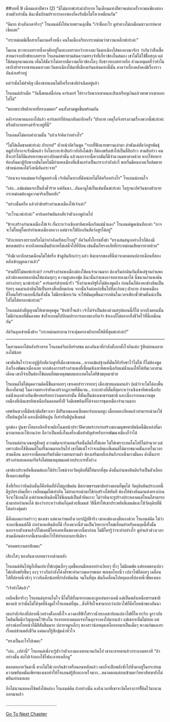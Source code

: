 ##บทที่ 9 เดือนแห่งปีศาจ (2)
“มีไม่มากพ่ะย่ะค่ะฝ่าบาท ในเดือนแห่งปีศาจแต่ละครั้งจะพบเพียงสองสามตัวเท่านั้น มิฉะนั้นป้อมปราการลองซองก็คงรับมือไม่ไหวเหมือนกัน”


“ดีมาก ช่างสังเกตจริงๆ” โรแลนด์สั่งให้นายพรานลุกขึ้น “เจ้าชื่ออะไร ดูท่าทางไม่เหมือนชาวเกรย์คาสเซิลเลย”


“กระหม่อมมีเชื้อสายโมเกนครึ่งหนึ่ง คนในเมืองเรียกกระหม่อมว่าขวานเหล็กพ่ะย่ะค่ะ”


โมเกน ชาวทะเลทรายซึ่งอาศัยอยู่ในทะเลทรายกว้างทางตะวันตกเฉียงใต้ของอาณาจักร ว่ากันว่าสืบเชื้อสายมาจากยักษ์ทะเลทราย โรแลนด์พยายามค้นความทรงจำที่เกี่ยวข้องในสมอง เขาไม่ได้ใช้ชื่อสกุล แต่ใช้สมญานามแทน เห็นได้ชัดว่าไม่อยากมีความเกี่ยวข้องใดๆ กับชาวทะเลทรายอีก ส่วนเหตุผลที่ว่าทำไมเขาถึงย้ายจากชายแดนทางตะวันตกเฉียงใต้มาที่เมืองแร้นแค้นแห่งนี้นั้น คาดว่าเบื้องหลังคงมีเรื่องราวอันน่าเศร้าอยู่


แต่ว่านั่นไม่สำคัญ เมืองชายแดนไม่ถือเรื่องชาติกำเนิดอยู่แล้ว


โรแลนด์ปรบมือ “วันนี้พอแค่นี้ก่อน คาร์เตอร์ ให้รางวัลพวกเขาคนละสิบเหรียญเงินแล้วพาพวกเขาออกไปได้”


“ขอบพระทัยฝ่าบาทที่ทรงเมตตา” คนทั้งสามพูดขึ้นพร้อมกัน


หลังจากพาคนออกไปแล้ว คาร์เตอร์ก็ย้อนกลับมาอีกครั้ง “ฝ่าบาท เหตุใดจึงทรงถามเรื่องพวกนี้พ่ะย่ะค่ะ หรือฝ่าบาททรงดำริจะอยู่ที่นี่”


โรแลนด์ไม่ตอบคำถามนั้น “แล้วเจ้าคิดว่าอย่างไร”


“ไม่ได้เด็ดขาดพ่ะย่ะค่ะ ฝ่าบาท!” หัวหน้าอัศวินพูด “จากที่ฟังนายพรานเล่ามา ลำพังแค่สัตว์อสูรพันธุ์หมูป่าก็ยากจะรับมือแล้ว ยิงในระยะห้าสิบก้าวยังยิงไม่เข้า ก็ต้องขยับเข้าไปเป็นสี่สิบก้าว สามสิบก้าว คนที่จะทำได้ก็มีแค่ทหารของทางป้อมเท่านั้น แล้วนอกจากนี้พวกมันก็มีจำนวนมหาศาลด้วย หากให้ทหารท้องถิ่นมาสู้กับพวกมันโดยไม่มีกำแพงเมืองที่แข็งแกร่งเป็นเกราะกำบังล่ะก็ พอเริ่มมีคนบาดเจ็บล้มตายเข้าหน่อยคงได้วิ่งหนีกันกระจาย”


“ก่อนจะเจอแม่มดเจ้าก็พูดอย่างนี้ เจ้าคิดในทางที่ดีหน่อยไม่ได้หรืออย่างไร” โรแลนด์ถอนใจ


“เอ่อ...แม้แม่มดจะเป็นสิ่งชั่วร้าย แต่อันนา...อันนาดูไม่เป็นเช่นนั้นพ่ะย่ะค่ะ ในฐานะอัศวินของฝ่าบาท กระหม่อมต้องดูความจริงเป็นหลัก”


“อย่างนั้นหรือ แล้วถ้าข้าสร้างกำแพงเมืองให้เจ้าเล่า”


“อะไรนะพ่ะย่ะค่ะ” คาร์เตอร์พลันสงสัยว่าตัวเองหูฝาดไป


“ข้าจะสร้างกำแพงเมืองให้เจ้า กั้นระหว่างเชิงเขาทิศเหนือกับแม่น้ำแดง” โรแลนด์พูดเน้นทีละคำ “อาจจะไม่ใหญ่โตเท่ากำแพงเมืองหลวง แต่น่าจะใช้ป้องกันสัตว์อสูรได้อยู่”


“ฝ่าบาททรงทราบหรือไม่ว่ากำลังตรัสอะไรอยู่” อัศวินทั้งโกรธทั้งขำ “ทรงเล่นสนุกอย่างไรก็ต้องมีขอบเขตบ้าง หากถึงตอนนั้นฝ่าบาทไม่เสด็จไปที่ป้อม เช่นนั้นก็ทรงอภัยที่กระหม่อมเสียมารยาทด้วย”


“ยังมีเวลาอีกสามเดือนไม่ใช่หรือ ข้าดูบันทึกเก่าๆ แล้ว หิมะแรกของที่นี่น่าจะตกตอนปลายเดือนที่สองหลังเข้าฤดูหนาวแล้ว”


“สามปีก็ไม่พอพ่ะย่ะค่ะ! การสร้างกำแพงเมืองต้องใช้คนจำนวนมาก ต้องเริ่มก่อดินกันตั้งแต่ฐานกำแพง แล้วต้องคอยตอกดินให้แน่นทุกๆ ความสูงสองฟุต มิฉะนั้นกำแพงอาจทลายลงมาได้ นี่ขนาดกำแพงดินอย่างง่ายๆ นะพ่ะย่ะค่ะ” คาร์เตอร์ส่ายหน้ารัว “ยิ่งกำแพงอิฐยิ่งไม่ต้องพูดถึง ก่อนอื่นก็ต้องหาช่างหินเป็นร้อยๆ คนมาแต่งหินให้เป็นทรงสี่เหลี่ยมก่อน จากนั้นจึงค่อยก่อขึ้นไปทีละก้อนๆ ฝ่าบาท กำแพงเมืองที่ไหนก็สร้างแบบนี้กันทั้งนั้น ไม่มีกรณียกเว้น จะให้มันผุดขึ้นมาจากดินในเวลาเพียงชั่วข้ามคืนน่ะเป็นไปไม่ได้หรอกพ่ะย่ะค่ะ”


โรแลนด์ส่งสัญญาณให้เขาหยุดพูด “ข้าเข้าใจแล้ว เจ้าไม่จำเป็นต้องด่วนสรุปตอนนี้ก็ได้ หากถึงตอนนั้นไม่มีกำแพงที่มั่นคงพอ ข้าก็จะยอมไปป้อมปราการลองซองกับเจ้า ข้าเองก็ไม่อยากทิ้งชีวิตไว้ที่นี่เหมือนกัน”


อัศวินคุกเข่าหนึ่งข้าง “กระหม่อมสาบานว่าจะคุ้มครองฝ่าบาทให้ดีที่สุดพ่ะย่ะค่ะ!”


********************


ในสวนดอกไม้หลังปราสาท โรแลนด์จิบเบียร์รสขม มองอันนาที่กำลังตั้งอกตั้งใจกินเค้ก รู้สึกผ่อนคลายลงไม่น้อย


เขาตัดสินใจว่าจะอยู่สู้กับสัตว์อสูรที่เมืองชายแดน...หากแม้แต่ฐานที่มั่นก็ยังรักษาไว้ไม่ได้ ก็ไม่ต้องพูดถึงเรื่องพัฒนาเมืองเลย หากต้องการสร้างกำแพงที่เชื่อมเชิงเขาทิศเหนือกับแม่น้ำแดงให้ได้ทันเวลาสามเดือน เขาก็จำเป็นต้องใช้แผนที่สมเหตุสมผลและเทคโนโลยีข้ามยุคมาช่วย


โรแลนด์ไม่ได้ผุดความคิดนี้ขึ้นมาลอยๆ เขาเคยสำรวจรอบๆ เมืองชายแดนมาแล้ว (แม้ว่าจะไม่ได้ลงพื้นที่เองก็ตาม) ในความทรงจำยังคงปรากฏภาพที่ชัดเจน...ระยะห่างที่สั้นที่สุดระหว่างเชิงเขาทิศเหนือกับแม่น้ำแดงห่างกันเพียงหกร้อยกว่าเมตรเท่านั้น ที่นั่นเป็นช่องเขาธรรมชาติ และเนื่องจากคนงานขุดเหมืองที่เนินเขาทิศเหนือกันตลอดทั้งปี จึงมีเศษหินที่ได้จากการขุดเหมืองจำนวนมาก


เศษหินพวกนี้มีหน้าตัดสีขาวเทา มีปริมาณแคลเซียมคาร์บอเนตสูง เมื่อบดละเอียดแล้วสามารถนำมาใช้เป็นหินปูนได้ และเมื่อมีหินปูน ก็เท่ากับมีปูนซีเมนต์


ถูกต้อง ปูนขาวไฮดรอลิกที่จะพลิกโฉมหน้าประวัติศาสตร์การก่อสร้างของมนุษยชาติชนิดนี้มีแหล่งที่มามากมายและใช้งานง่าย ถือว่าเป็นหนึ่งในเครื่องมือสำคัญสำหรับการพัฒนาเมืองก็ว่าได้


โรแลนด์คำนวณอยู่สักครู่ ความคิดจะทำคอนกรีตนั้นลืมไปได้เลย ไม่ใช่เพราะเทคโนโลยีไม่อำนวย แต่เพราะต้องใช้ซีเมนต์ในปริมาณมากเกินไป เขาไม่แน่ใจว่าจะผลิตผงซีเมนต์ได้มากขนาดนั้นภายในเวลาสามเดือน นอกจากนี้คอนกรีตยังมีความทนทานต่ำ ต้องเสริมเหล็กเส้นถึงจะแข็งแรงมั่นคง ดังนั้นการสร้างกำแพงคอนกรีตจึงไม่สมเหตุสมผลด้วยประการทั้งปวง


เขาต้องประหยัดซีเมนต์และใช้ประโยชน์จากวัตถุดิบที่มีให้มากที่สุด ดังนั้นกำแพงหินดิบจึงเป็นตัวเลือกที่เหมาะสมที่สุด


สิ่งที่เรียกว่าหินดิบนั้นก็คือหินที่ยังไม่ถูกขัดฝน มีสภาพธรรมชาติอย่างตอนที่ขุดได้ วัตถุดิบหินประเภทนี้มีรูปทรงบิดเบี้ยว เหลี่ยมมุมไม่เท่ากัน ไม่สามารถนำมาใช้ก่อสร้างได้ทันที ต้องให้ช่างหินมาแต่งทรงก่อนจึงจะใช้งานได้ แต่กำแพงหินดิบนี้ใช้ซีเมนต์เป็นตัวยึดเกาะ ไม่ว่าหินจะรูปร่างประหลาดแค่ไหนก็สามารถนำมาก่อกำแพงได้ ช่องว่างระหว่างหินก็อุดด้วยซีเมนต์ วิธีนี้ทำให้เขาประหยัดซีเมนต์และใช้วัตถุดิบที่มีได้อย่างคุ้มค่า


นี่คือแผนการคร่าวๆ ของเขา แต่คาดว่าพอถึงเวลาปฏิบัติจริง เขาคงต้องลงมือเองด้วย โรแลนด์คิด ไม่ว่าจะเผาซีเมนต์ก็ดี ก่อกำแพงหินดิบก็ดี เรื่องพวกนี้ล้วนเป็นวิทยาการใหม่เอี่ยมสำหรับคนยุคนี้ทั้งนั้น นอกจากตัวเขาแล้วก็ไม่เคยมีใครเคยเห็นของพวกนี้มาก่อน ไม่มีใครรู้ว่าจะทำอย่างไร ดูท่าแล้วช่วงเวลาสามเดือนต่อจากนี้เขาคงมีอะไรให้ทำเยอะแยะทีเดียว


“ทอดพระเนตรสิเพคะ”


เสียงใสๆ ของอันนาลอยมาจากด้านหลัง


โรแลนด์หันไปดูก็เห็นเปลวไฟกลุ่มเล็กๆ ผุดขึ้นบนมือเธออย่างเงียบๆ ทั้งๆ ไม่มีลมพัด แต่ยอดของเปลวไฟกลับขยับขึ้นๆ ลงๆ ราวกับกำลังโค้งศีรษะทำความเคารพเธอ พอเธอโยกนิ้ว เปลวไฟก็ค่อยๆ เคลื่อนไปที่ปลายนิ้วช้าๆ ราวกับเด็กน้อยที่กำลังหัดเดิน จนในที่สุด มันก็เคลื่อนไปหยุดลงที่ปลายนิ้วชี้ของเธอ


“เจ้าทำได้แล้ว”


เหลือเชื่อจริงๆ โรแลนด์อุทานในใจ นี่ไม่ใช่ทั้งมายากลและลูกเล่นทางเคมี แต่เป็นพลังเหนือธรรมชาติของแท้ ทว่านั่นไม่ใช่จุดที่ดึงดูดใจโรแลนด์ที่สุด...สิ่งที่จับใจเขามากกว่าเปลวไฟก็คือใบหน้าของอันนา


เธอกำลังจ้องที่ปลายนิ้วอย่างตั้งอกตั้งใจ ดวงตาสีฟ้าใสราวน้ำทะเลสะท้อนเปลวไฟที่ไหวระริก ดูราวกับไพลินที่ผนึกวิญญาณไว้ข้างใน ร่องรอยบาดแผลจากในคุกจางลงไปมากแล้ว แม้เธอจะยิ้มไม่บ่อย แต่อย่างน้อยใบหน้าก็มีสีสันขึ้นมาก ปลายจมูกเล็กๆ ของสาวน้อยผุดเหงื่อออกมาเป็นเม็ดๆ พวงแก้มแดงระเรื่อแผ่ซ่านพลังชีวิต แค่มองก็รู้สึกชุ่มฉ่ำหัวใจ


“ทรงเป็นอะไรไปเพคะ”


“เอ่อ...เปล่านี่” โรแลนด์เพิ่งจะรู้ตัวว่าตัวเองมองเธอนานเกินไป เขาละสายตาแล้วกระแอมสองที “ถ้าอย่างนั้น ต่อไปเจ้าลองใช้ไฟละลายเหล็กดู”


ตลอดหลายวันมานี้ หากไม่ใช่เวลากินข้าวหรือนอนหลับแล้ว เธอก็จะฝึกพลังซ้ำไปซ้ำมาอยู่ในกระท่อม ความขยันหมั่นเพียรของเธอทำให้โรแลนด์รู้สึกละอายใจมาก...ขนาดตอนสอบเข้ามหาวิทยาลัยเขายังไม่ขยันเท่าเธอเลย


อีกไม่นานเธอคงใช้พลังได้คล่อง โรแลนด์คิด ถ้าอย่างนั้น คงถึงเวลาที่เขาจะงัดโครงการที่ึิคิดไว้มานานออกมาแล้ว


........................................


[Go To Next Chapter]( ./10.md)